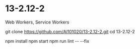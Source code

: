 # 13-2.12-2
Web Workers, Service Workers


git clone https://github.com/Al101020/13-2.12-2.git
cd 13-2.12-2

npm install
npm start
npm run lint -- --fix